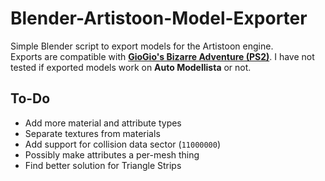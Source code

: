 # Blender-Artistoon-Model-Exporter
Simple Blender script to export models for the Artistoon engine.<br>
Exports are compatible with [**GioGio's Bizarre Adventure (PS2)**](https://jojowiki.com/GioGio%27s_Bizarre_Adventure). I have not tested if exported models work on **Auto Modellista** or not.
## To-Do
- Add more material and attribute types
- Separate textures from materials
- Add support for collision data sector (`11000000`)
- Possibly make attributes a per-mesh thing
- Find better solution for Triangle Strips
